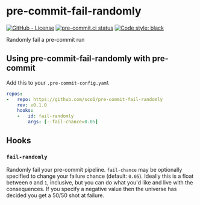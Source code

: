 # pre-commit-fail-randomly
[![GitHub - License](https://img.shields.io/github/license/sco1/pre-commit-fail-randomly)](https://github.com/sco1/pre-commit-fail-randomly/blob/master/LICENSE)
[![pre-commit.ci status](https://results.pre-commit.ci/badge/github/sco1/pre-commit-fail-randomly/main.svg)](https://results.pre-commit.ci/latest/github/sco1/pre-commit-fail-randomly/main)
[![Code style: black](https://img.shields.io/badge/code%20style-black-black)](https://github.com/psf/black)

Randomly fail a pre-commit run

## Using pre-commit-fail-randomly with pre-commit
Add this to your `.pre-commit-config.yaml`

```yaml
repos:
-   repo: https://github.com/sco1/pre-commit-fail-randomly
    rev: v0.1.0
    hooks:
    -   id: fail-randomly
        args: [--fail-chance=0.05]
```

## Hooks
### `fail-randomly`
Randomly fail your pre-commit pipeline. `fail-chance` may be optionally specified to change your failure chance (default: `0.05`). Ideally this is a float between `0` and `1`, inclusive, but you can do what you'd like and live with the consequences. If you specify a negative value then the universe has decided you get a 50/50 shot at failure.

